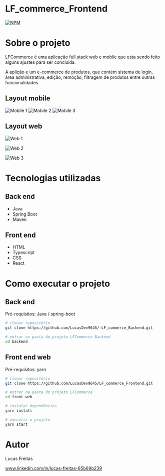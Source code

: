 # LF_commerce_Frontend

[![NPM](https://img.shields.io/npm/l/react)](https://github.com/LucasDev9645/LF_commerce_Frontend/blob/main/LICENSE) 

# Sobre o projeto

LFCommerce é uma aplicação full stack web e mobile que esta sendo feito alguns ajustes para ser concluída.

A aplição e um e-commerce de produtos, que contém sistema de login, área administrativa, edição, remoção, filtragem de produtos entre outras funcionalidades.

## Layout mobile
![Mobile 1](https://github.com/LucasDev9645/Images_Readme/blob/main/lfcommerceM.png) ![Mobile 2](https://github.com/LucasDev9645/Images_Readme/blob/main/lfcommerceM1.png) ![Mobile 3](https://github.com/LucasDev9645/Images_Readme/blob/main/lfcommerceM2.png)

## Layout web
![Web 1](https://github.com/LucasDev9645/Images_Readme/blob/main/lfcommerceD.png)

![Web 2](https://github.com/LucasDev9645/Images_Readme/blob/main/lfcommerceD1.png)

![Web 3](https://github.com/LucasDev9645/Images_Readme/blob/main/lfcommerceD2.png)

# Tecnologias utilizadas
## Back end
- Java
- Spring Boot
- Maven

## Front end
- HTML
- Typescript
- CSS
- React

# Como executar o projeto

## Back end
Pré-requisitos: Java / spring-boot

```bash
# clonar repositório
git clone https://github.com/LucasDev9645/-LF_commerce_Backend.git

# entrar na pasta do projeto LFCommerce Backend
cd backend
```

## Front end web
Pré-requisitos: yarn

```bash
# clonar repositório
git clone https://github.com/LucasDev9645/LF_commerce_Frontend.git

# entrar na pasta do projeto LFCommerce
cd front-web

# instalar dependências
yarn install

# executar o projeto
yarn start
```

# Autor

Lucas Freitas

www.linkedin.com/in/lucas-freitas-65b69b239
